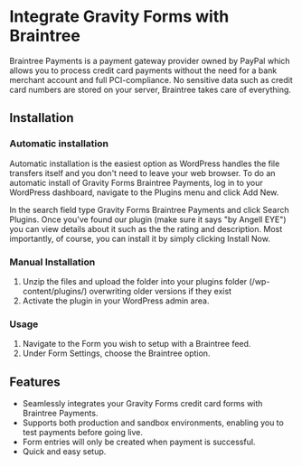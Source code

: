 # Integrate Gravity Forms with Braintree

Braintree Payments is a payment gateway provider owned by PayPal which allows you to process credit card payments without the need for a bank merchant account and full PCI-compliance. No sensitive data such as credit card numbers are stored on your server, Braintree takes care of everything.

## Installation

### Automatic installation

Automatic installation is the easiest option as WordPress handles the file transfers itself and you don't need to leave your web browser. To do an automatic install of Gravity Forms Braintree Payments, log in to your WordPress dashboard, navigate to the Plugins menu and click Add New.

In the search field type Gravity Forms Braintree Payments and click Search Plugins. Once you've found our plugin (make sure it says "by Angell EYE") you can view details about it such as the the rating and description. Most importantly, of course, you can install it by simply clicking Install Now.

### Manual Installation

1. Unzip the files and upload the folder into your plugins folder (/wp-content/plugins/) overwriting older versions if they exist
2. Activate the plugin in your WordPress admin area.

### Usage

1. Navigate to the Form you wish to setup with a Braintree feed.
2. Under Form Settings, choose the Braintree option.

## Features

* Seamlessly integrates your Gravity Forms credit card forms with Braintree Payments.
* Supports both production and sandbox environments, enabling you to test payments before going live.
* Form entries will only be created when payment is successful.
* Quick and easy setup.